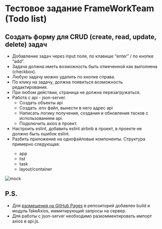 <h1>Тестовое задание FrameWorkTeam (Todo list)</h1>
<h2>Создать форму для CRUD (create, read, update, delete) задач</h2>
<ul>
  <li>Добавление задач через input поле, по клавише “enter” / по кнопке “add”.</li>
  <li>Задача должна иметь возможность быть отмеченной как выполнена (checkbox).</li>
  <li>Любую задачу можно удалить по кнопке справа.</li>
  <li>По клику на задачу, должна появиться возможность редактирования.</li>
  <li>При любом действии, страница не должна перезагружаться.</li>
  <li>Работа с api - json-server.
    <ul>
      <li>Создать объекты api</li>
      <li>Создать .env файл, вынести в него адрес api</li>
      <li>Написать логику получения, создания и обновления тасков с использованием api.</li>
      <li>Подключить axios в проект.</li>
    </ul>
  </li>
  <li>Настроить eslint, добавить eslint airbnb в проект, в проекте не должно быть ошибок eslint.</li>
  <li>Разбить приложение на однофайловые компоненты. Структура примерно следующая:</li>
  <ul>
    <li>app</li>
    <li>list</li>
    <li>task</li>
    <li>layout/container</li>
  </ul>
</ul>
<img src="mock.jpg" alt="mock">
<h2>P.S.</h2>
<ul>
  <li>Для <a href="https://artdemo.github.io/todo/build/">размещения на GitHub Pages</a> в репозиторий добавлен build и модуль fakeAxios, иммитирующий запросы на сервер.</li>
  <li>Для работы с json-server необходимо разкомментировать импорт axios в api.js.</li>
</ul>

